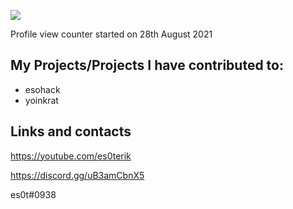 ![](https://komarev.com/ghpvc/?username=3s0&color=7d69ff)

Profile view counter started on 28th August 2021

## My Projects/Projects I have contributed to:
 - esohack
 - yoinkrat

## Links and contacts
https://youtube.com/es0terik

https://discord.gg/uB3amCbnX5

es0t#0938
